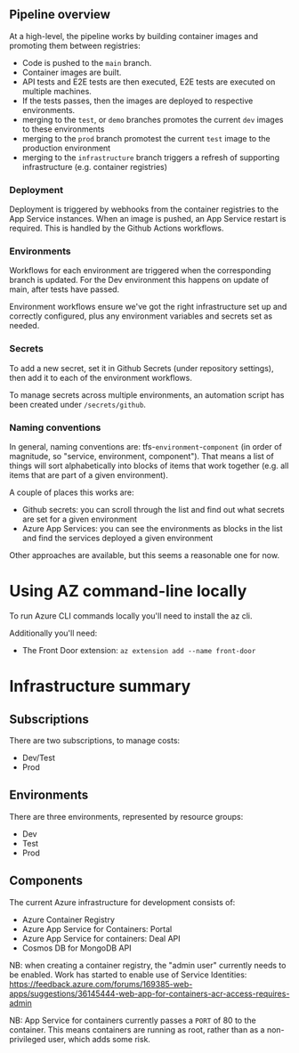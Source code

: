 ## Pipeline overview

At a high-level, the pipeline works by building container images and promoting them between registries:

 * Code is pushed to the `main` branch.
 * Container images are built.
 * API tests and E2E tests are then executed, E2E tests are executed on multiple machines.
 * If the tests passes, then the images are deployed to respective environments.
 * merging to the `test`, or `demo` branches promotes the current `dev` images to these environments
 * merging to the `prod` branch promotest the current `test` image to the production environment
 * merging to the `infrastructure` branch triggers a refresh of supporting infrastructure (e.g. container registries)

### Deployment

Deployment is triggered by webhooks from the container registries to the App Service instances. When an image is pushed, an App Service restart is required. This is handled by the Github Actions workflows.

### Environments

Workflows for each environment are triggered when the corresponding branch is updated. For the Dev environment this happens on update of main, after tests have passed.

Environment workflows ensure we've got the right infrastructure set up and correctly configured, plus any environment variables and secrets set as needed.

### Secrets

To add a new secret, set it in Github Secrets (under repository settings), then add it to each of the environment workflows.

To manage secrets across multiple environments, an automation script has been created under `/secrets/github`.

### Naming conventions

In general, naming conventions are: tfs-`environment`-`component` (in order of magnitude, so "service, environment, component"). That means a list of things will sort alphabetically into blocks of items that work together (e.g. all items that are part of a given environment).

A couple of places this works are:
 * Github secrets: you can scroll through the list and find out what secrets are set for a given environment
 * Azure App Services: you can see the environments as blocks in the list and find the services deployed a given environment

Other approaches are available, but this seems a reasonable one for now.

# Using AZ command-line locally

To run Azure CLI commands locally you'll need to install the az cli.

Additionally you'll need:
 * The Front Door extension: `az extension add --name front-door`
 

 # Infrastructure summary 

## Subscriptions

There are two subscriptions, to manage costs:

 * Dev/Test
 * Prod

## Environments

There are three environments, represented by resource groups:

 * Dev
 * Test
 * Prod

## Components

The current Azure infrastructure for development consists of:

 * Azure Container Registry
 * Azure App Service for Containers: Portal
 * Azure App Service for containers: Deal API
 * Cosmos DB for MongoDB API

NB: when creating a container registry, the "admin user" currently needs to be enabled. Work has started to enable use of Service Identities: https://feedback.azure.com/forums/169385-web-apps/suggestions/36145444-web-app-for-containers-acr-access-requires-admin

NB: App Service for containers currently passes a `PORT` of 80 to the container. This means containers are running as root, rather than as a non-privileged user, which adds some risk.
